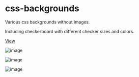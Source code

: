 # css-backgrounds
Various css backgrounds without images.

Including checkerboard with different checker sizes and colors.

<a href='https://webcoding123.github.io/css-backgrounds/'>View</a>

![image](https://github.com/user-attachments/assets/7146c02e-a7eb-4c1f-9e7c-f79f515ebfa9)

![image](https://github.com/user-attachments/assets/e243a8ad-f169-4688-a002-e6cc779914a7)

![image](https://github.com/user-attachments/assets/f8c96405-2a1f-45b7-bd4e-83cf713d7d34)

